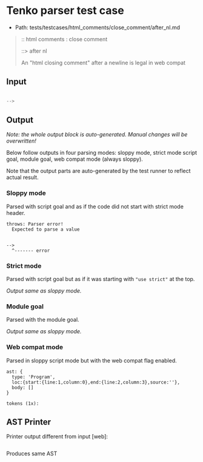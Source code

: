 # Tenko parser test case

- Path: tests/testcases/html_comments/close_comment/after_nl.md

> :: html comments : close comment
>
> ::> after nl
>
> An "html closing comment" after a newline is legal in web compat

## Input

`````js

-->
`````

## Output

_Note: the whole output block is auto-generated. Manual changes will be overwritten!_

Below follow outputs in four parsing modes: sloppy mode, strict mode script goal, module goal, web compat mode (always sloppy).

Note that the output parts are auto-generated by the test runner to reflect actual result.

### Sloppy mode

Parsed with script goal and as if the code did not start with strict mode header.

`````
throws: Parser error!
  Expected to parse a value


-->
  ^------- error
`````

### Strict mode

Parsed with script goal but as if it was starting with `"use strict"` at the top.

_Output same as sloppy mode._

### Module goal

Parsed with the module goal.

_Output same as sloppy mode._

### Web compat mode

Parsed in sloppy script mode but with the web compat flag enabled.

`````
ast: {
  type: 'Program',
  loc:{start:{line:1,column:0},end:{line:2,column:3},source:''},
  body: []
}

tokens (1x):

`````


## AST Printer

Printer output different from input [web]:

````js

````

Produces same AST
